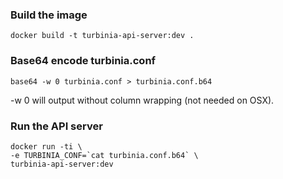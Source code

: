 ### Build the image
```
docker build -t turbinia-api-server:dev .
```

### Base64 encode turbinia.conf
```
base64 -w 0 turbinia.conf > turbinia.conf.b64
```
-w 0 will output without column wrapping (not needed on OSX).

### Run the API server
```
docker run -ti \
-e TURBINIA_CONF=`cat turbinia.conf.b64` \
turbinia-api-server:dev
```
